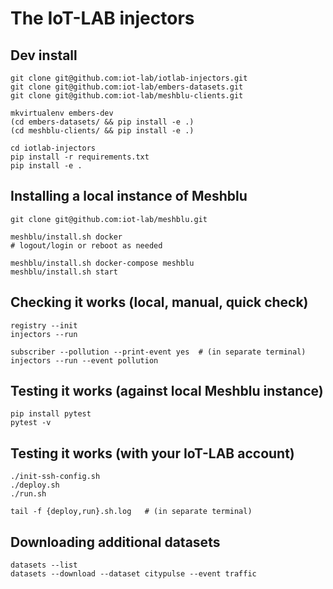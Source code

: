 The IoT-LAB injectors
=====================


Dev install
-----------

	git clone git@github.com:iot-lab/iotlab-injectors.git
	git clone git@github.com:iot-lab/embers-datasets.git
	git clone git@github.com:iot-lab/meshblu-clients.git

	mkvirtualenv embers-dev
	(cd embers-datasets/ && pip install -e .)
	(cd meshblu-clients/ && pip install -e .)

	cd iotlab-injectors
	pip install -r requirements.txt
	pip install -e .


Installing a local instance of Meshblu
--------------------------------------

	git clone git@github.com:iot-lab/meshblu.git

	meshblu/install.sh docker
	# logout/login or reboot as needed

	meshblu/install.sh docker-compose meshblu
	meshblu/install.sh start


Checking it works (local, manual, quick check)
----------------------------------------------

	registry --init
	injectors --run

	subscriber --pollution --print-event yes  # (in separate terminal)
	injectors --run --event pollution


Testing it works (against local Meshblu instance)
-------------------------------------------------

	pip install pytest
	pytest -v


Testing it works (with your IoT-LAB account)
--------------------------------------------

	./init-ssh-config.sh
	./deploy.sh
	./run.sh

	tail -f {deploy,run}.sh.log   # (in separate terminal)


Downloading additional datasets
-------------------------------

	datasets --list
	datasets --download --dataset citypulse --event traffic
